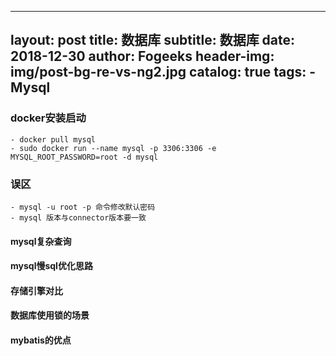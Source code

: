 
---
layout:  post
title:		数据库
subtitle:		数据库
date:     2018-12-30
author:   Fogeeks
header-img: img/post-bg-re-vs-ng2.jpg
catalog: true
tags:
    - Mysql
---

### docker安装启动
    - docker pull mysql
    - sudo docker run --name mysql -p 3306:3306 -e MYSQL_ROOT_PASSWORD=root -d mysql

### 误区
    - mysql -u root -p 命令修改默认密码
    - mysql 版本与connector版本要一致



#### mysql复杂查询

#### mysql慢sql优化思路

#### 存储引擎对比

#### 数据库使用锁的场景

#### mybatis的优点
